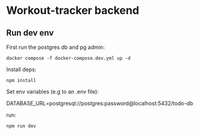 # Workout-tracker backend

## Run dev env

First run the postgres db and pg admin:

```
docker compose -f docker-compose.dev.yml up -d
```

Install deps:

```
npm install
```

Set env variables (e.g to an .env file):

DATABASE_URL=postgresql://postgres:password@localhost:5432/todo-db

run:

```
npm run dev
```
